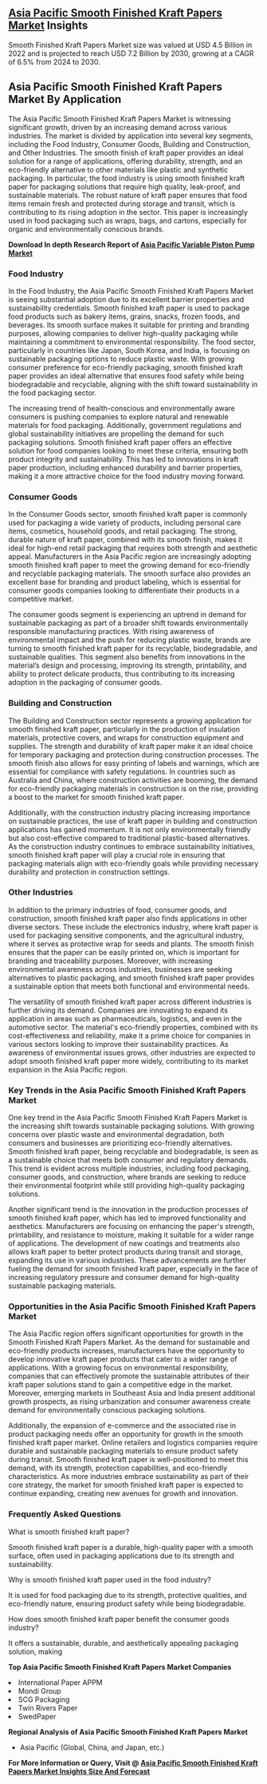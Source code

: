 <h2><a href="https://www.verifiedmarketreports.com/download-sample/?rid=511909&amp;utm_source=Github-Feb&amp;utm_medium=219" target="_blank">Asia Pacific Smooth Finished Kraft Papers Market</a> Insights</h2><p>Smooth Finished Kraft Papers Market size was valued at USD 4.5 Billion in 2022 and is projected to reach USD 7.2 Billion by 2030, growing at a CAGR of 6.5% from 2024 to 2030.</p><p><h2>Asia Pacific Smooth Finished Kraft Papers Market By Application</h2> <p>The Asia Pacific Smooth Finished Kraft Papers Market is witnessing significant growth, driven by an increasing demand across various industries. The market is divided by application into several key segments, including the Food Industry, Consumer Goods, Building and Construction, and Other Industries. The smooth finish of kraft paper provides an ideal solution for a range of applications, offering durability, strength, and an eco-friendly alternative to other materials like plastic and synthetic packaging. In particular, the food industry is using smooth finished kraft paper for packaging solutions that require high quality, leak-proof, and sustainable materials. The robust nature of kraft paper ensures that food items remain fresh and protected during storage and transit, which is contributing to its rising adoption in the sector. This paper is increasingly used in food packaging such as wraps, bags, and cartons, especially for organic and environmentally conscious brands. <p><strong>Download In depth Research Report of <a href="https://www.verifiedmarketreports.com/download-sample/?rid=236118&amp;utm_source=Pulse-Dec&amp;utm_medium=219" target="_blank">Asia Pacific Variable Piston Pump Market</a></strong></p></p> <h3>Food Industry</h3> <p>In the Food Industry, the Asia Pacific Smooth Finished Kraft Papers Market is seeing substantial adoption due to its excellent barrier properties and sustainability credentials. Smooth finished kraft paper is used to package food products such as bakery items, grains, snacks, frozen foods, and beverages. Its smooth surface makes it suitable for printing and branding purposes, allowing companies to deliver high-quality packaging while maintaining a commitment to environmental responsibility. The food sector, particularly in countries like Japan, South Korea, and India, is focusing on sustainable packaging options to reduce plastic waste. With growing consumer preference for eco-friendly packaging, smooth finished kraft paper provides an ideal alternative that ensures food safety while being biodegradable and recyclable, aligning with the shift toward sustainability in the food packaging sector. <p>The increasing trend of health-conscious and environmentally aware consumers is pushing companies to explore natural and renewable materials for food packaging. Additionally, government regulations and global sustainability initiatives are propelling the demand for such packaging solutions. Smooth finished kraft paper offers an effective solution for food companies looking to meet these criteria, ensuring both product integrity and sustainability. This has led to innovations in kraft paper production, including enhanced durability and barrier properties, making it a more attractive choice for the food industry moving forward.</p> <h3>Consumer Goods</h3> <p>In the Consumer Goods sector, smooth finished kraft paper is commonly used for packaging a wide variety of products, including personal care items, cosmetics, household goods, and retail packaging. The strong, durable nature of kraft paper, combined with its smooth finish, makes it ideal for high-end retail packaging that requires both strength and aesthetic appeal. Manufacturers in the Asia Pacific region are increasingly adopting smooth finished kraft paper to meet the growing demand for eco-friendly and recyclable packaging materials. The smooth surface also provides an excellent base for branding and product labeling, which is essential for consumer goods companies looking to differentiate their products in a competitive market. <p>The consumer goods segment is experiencing an uptrend in demand for sustainable packaging as part of a broader shift towards environmentally responsible manufacturing practices. With rising awareness of environmental impact and the push for reducing plastic waste, brands are turning to smooth finished kraft paper for its recyclable, biodegradable, and sustainable qualities. This segment also benefits from innovations in the material’s design and processing, improving its strength, printability, and ability to protect delicate products, thus contributing to its increasing adoption in the packaging of consumer goods.</p> <h3>Building and Construction</h3> <p>The Building and Construction sector represents a growing application for smooth finished kraft paper, particularly in the production of insulation materials, protective covers, and wraps for construction equipment and supplies. The strength and durability of kraft paper make it an ideal choice for temporary packaging and protection during construction processes. The smooth finish also allows for easy printing of labels and warnings, which are essential for compliance with safety regulations. In countries such as Australia and China, where construction activities are booming, the demand for eco-friendly packaging materials in construction is on the rise, providing a boost to the market for smooth finished kraft paper. <p>Additionally, with the construction industry placing increasing importance on sustainable practices, the use of kraft paper in building and construction applications has gained momentum. It is not only environmentally friendly but also cost-effective compared to traditional plastic-based alternatives. As the construction industry continues to embrace sustainability initiatives, smooth finished kraft paper will play a crucial role in ensuring that packaging materials align with eco-friendly goals while providing necessary durability and protection in construction settings.</p> <h3>Other Industries</h3> <p>In addition to the primary industries of food, consumer goods, and construction, smooth finished kraft paper also finds applications in other diverse sectors. These include the electronics industry, where kraft paper is used for packaging sensitive components, and the agricultural industry, where it serves as protective wrap for seeds and plants. The smooth finish ensures that the paper can be easily printed on, which is important for branding and traceability purposes. Moreover, with increasing environmental awareness across industries, businesses are seeking alternatives to plastic packaging, and smooth finished kraft paper provides a sustainable option that meets both functional and environmental needs. <p>The versatility of smooth finished kraft paper across different industries is further driving its demand. Companies are innovating to expand its application in areas such as pharmaceuticals, logistics, and even in the automotive sector. The material's eco-friendly properties, combined with its cost-effectiveness and reliability, make it a prime choice for companies in various sectors looking to improve their sustainability practices. As awareness of environmental issues grows, other industries are expected to adopt smooth finished kraft paper more widely, contributing to its market expansion in the Asia Pacific region.</p> <h3>Key Trends in the Asia Pacific Smooth Finished Kraft Papers Market</h3> <p>One key trend in the Asia Pacific Smooth Finished Kraft Papers Market is the increasing shift towards sustainable packaging solutions. With growing concerns over plastic waste and environmental degradation, both consumers and businesses are prioritizing eco-friendly alternatives. Smooth finished kraft paper, being recyclable and biodegradable, is seen as a sustainable choice that meets both consumer and regulatory demands. This trend is evident across multiple industries, including food packaging, consumer goods, and construction, where brands are seeking to reduce their environmental footprint while still providing high-quality packaging solutions.</p> <p>Another significant trend is the innovation in the production processes of smooth finished kraft paper, which has led to improved functionality and aesthetics. Manufacturers are focusing on enhancing the paper's strength, printability, and resistance to moisture, making it suitable for a wider range of applications. The development of new coatings and treatments also allows kraft paper to better protect products during transit and storage, expanding its use in various industries. These advancements are further fueling the demand for smooth finished kraft paper, especially in the face of increasing regulatory pressure and consumer demand for high-quality sustainable packaging materials.</p> <h3>Opportunities in the Asia Pacific Smooth Finished Kraft Papers Market</h3> <p>The Asia Pacific region offers significant opportunities for growth in the Smooth Finished Kraft Papers Market. As the demand for sustainable and eco-friendly products increases, manufacturers have the opportunity to develop innovative kraft paper products that cater to a wider range of applications. With a growing focus on environmental responsibility, companies that can effectively promote the sustainable attributes of their kraft paper solutions stand to gain a competitive edge in the market. Moreover, emerging markets in Southeast Asia and India present additional growth prospects, as rising urbanization and consumer awareness create demand for environmentally conscious packaging solutions.</p> <p>Additionally, the expansion of e-commerce and the associated rise in product packaging needs offer an opportunity for growth in the smooth finished kraft paper market. Online retailers and logistics companies require durable and sustainable packaging materials to ensure product safety during transit. Smooth finished kraft paper is well-positioned to meet this demand, with its strength, protection capabilities, and eco-friendly characteristics. As more industries embrace sustainability as part of their core strategy, the market for smooth finished kraft paper is expected to continue expanding, creating new avenues for growth and innovation.</p> <h3>Frequently Asked Questions</h3> <p>What is smooth finished kraft paper?</p> <p>Smooth finished kraft paper is a durable, high-quality paper with a smooth surface, often used in packaging applications due to its strength and sustainability.</p> <p>Why is smooth finished kraft paper used in the food industry?</p> <p>It is used for food packaging due to its strength, protective qualities, and eco-friendly nature, ensuring product safety while being biodegradable.</p> <p>How does smooth finished kraft paper benefit the consumer goods industry?</p> <p>It offers a sustainable, durable, and aesthetically appealing packaging solution, making</p><p><strong>Top Asia Pacific Smooth Finished Kraft Papers Market Companies</strong></p><div data-test-id=""><p><li>International Paper APPM</li><li> Mondi Group</li><li> SCG Packaging</li><li> Twin Rivers Paper</li><li> SwedPaper</li></p><div><strong>Regional Analysis of&nbsp;Asia Pacific Smooth Finished Kraft Papers Market</strong></div><ul><li dir="ltr"><p dir="ltr">Asia Pacific (Global, China, and Japan, etc.)</p></li></ul><p><strong>For More Information or Query, Visit @&nbsp;</strong><strong><a href="https://www.verifiedmarketreports.com/product/smooth-finished-kraft-papers-market-size-and-forecast/?utm_source=Github-Feb&amp;utm_medium=219" target="_blank">Asia Pacific Smooth Finished Kraft Papers Market Insights Size And Forecast</a></strong></p></div><h2>&nbsp;</h2><div data-test-id="">&nbsp;</div>
